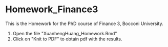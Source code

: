 # Homework_Finance3

This is the Homework for the PhD course of Finance 3, Bocconi University.

1. Open the file "XuanhengHuang_Homework.Rmd"
2. Click on "Knit to PDF" to obtain pdf with the results.
